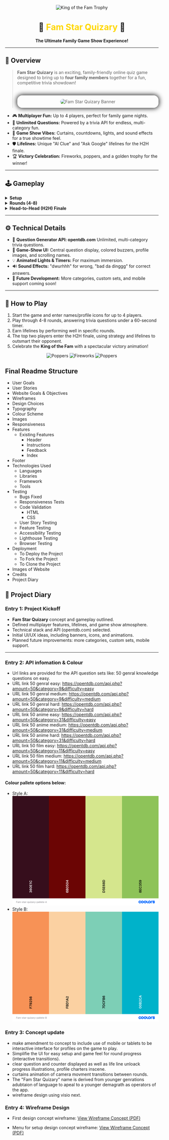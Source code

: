 <p align="center">
  <img src="../fam-star-quizary/docs/trophy.webp" width="60" alt="King of the Fam Trophy" />
</p>

<h1 align="center">🎉 <span style="color:#FFD700;">Fam Star Quizary</span> 🎉</h1>

<p align="center">
  <b>The Ultimate Family Game Show Experience!</b>
</p>

<hr/>

<h2>🌟 Overview</h2>

<blockquote>
<b>Fam Star Quizary</b> is an exciting, family-friendly online quiz game designed to bring up to <b>four family members</b> together for a fun, competitive trivia showdown!<br>
<br>
<div align="center" style="padding: 12px; border-radius: 16px; box-shadow: 0 0 16px 2px #222; margin: 16px 0; background: transparent;">
    <img src="../fam-star-quizary/docs/fam-star-quizary-banner.webp" width="400" style="border-radius: 12px; box-shadow: none; background: transparent;" alt="Fam Star Quizary Banner"/>
</div>
</div>
</blockquote>

<ul>
  <li>🎮 <b>Multiplayer Fun:</b> Up to 4 players, perfect for family game nights.</li>
  <li>🔄 <b>Unlimited Questions:</b> Powered by a trivia API for endless, multi-category fun.</li>
  <li>🎤 <b>Game Show Vibes:</b> Curtains, countdowns, lights, and sound effects for a true showtime feel.</li>
  <li>🛡️ <b>Lifelines:</b> Unique "AI Clue" and "Ask Google" lifelines for the H2H finale.</li>
  <li>🏆 <b>Victory Celebration:</b> Fireworks, poppers, and a golden trophy for the winner!</li>
</ul>

<hr/>

<h2>🕹️ Gameplay</h2>

<details>
<summary><b>Setup</b></summary>

<ul>
  <li>👤 <b>Player Configuration:</b> Add up to 4 players with custom names and profile icons.</li>
  <li>⚙️ <b>Difficulty Select:</b> Choose from 3 levels (1, 2, or 3 min rounds). Unlock <b>Sick Mode</b> for the ultimate challenge!</li>
  <li>🎬 <b>Game Start:</b> Curtains part, dramatic music plays, and the stage is revealed.</li>
</ul>

</details>

<details>
<summary><b>Rounds (4-8)</b></summary>

<ul>
  <li>⏱️ <b>Timed Questions:</b> Each player has 60 seconds (or more, based on difficulty) to buzz in and answer.</li>
  <li>🖼️ <b>Immersive UI:</b> Central question display, player buzzers, profile images, and animated lights.</li>
  <li>🔊 <b>Sound & Lights:</b> Ticking timers, tension music, and fun sound effects for right/wrong answers.</li>
  <li>💡 <b>Lifelines:</b> Earned by correct answers in rounds 3/7 (1st) and 4/8 (2nd).</li>
</ul>

</details>

<details>
<summary><b>Head-to-Head (H2H) Finale</b></summary>

<ul>
  <li>🥇 <b>Top 2 Players:</b> Advance to the H2H round based on points.</li>
  <li>🌑 <b>Spotlight:</b> Non-finalists fade out, finalists take center stage.</li>
  <li>⏳ <b>Quickfire:</b> 30 seconds to buzz, 30 seconds to answer.</li>
  <li>🛡️ <b>Lifelines:</b> Use "AI Clue" or "Ask Google" (once each).</li>
  <li>❌ <b>Elimination:</b> First to lose both lifelines and answer incorrectly loses.</li>
  <li>🎉 <b>Victory:</b> Winner gets fireworks, poppers, and the <b>King of the Fam</b> trophy!</li>
</ul>

</details>

<hr/>

<h2>⚙️ Technical Details</h2>

<ul>
  <li>🧠 <b>Question Generator API: opentdb.com</b> Unlimited, multi-category trivia questions.</li>
  <li>🎨 <b>Game-Show UI:</b> Central question display, colored buzzers, profile images, and scrolling names.</li>
  <li>💡 <b>Animated Lights & Timers:</b> For maximum immersion.</li>
  <li>🔊 <b>Sound Effects:</b> "dwurhhh" for wrong, "bad da dinggg" for correct answers.</li>
  <li>🚀 <b>Future Development:</b> More categories, custom sets, and mobile support coming soon!</li>
</ul>

<hr/>

<h2>📝 How to Play</h2>

<ol>
  <li>Start the game and enter names/profile icons for up to 4 players.</li>
  <li>Play through 4-8 rounds, answering trivia questions under a 60-second timer.</li>
  <li>Earn lifelines by performing well in specific rounds.</li>
  <li>The top two players enter the H2H finale, using strategy and lifelines to outsmart their opponent.</li>
  <li>Celebrate the <b>King of the Fam</b> with a spectacular victory animation!</li>
</ol>

<p align="center">
  <img src="../fam-star-quizary/docs/poppers.gif" width="200" alt="Poppers" />
  <img src="../fam-star-quizary/docs/fireworks.gif" height="200" alt="Fireworks" style=";" />
  <img src="../fam-star-quizary/docs/poppers.gif" width="200" alt="Poppers" />
</p>

## Final Readme Structure

- User Goals
- User Stories
- Website Goals & Objectives
- Wireframes
- Design Choices
- Typography
- Colour Scheme
- Images
- Responsiveness
- Features
  - Existing Features
    - Header
    - Instructions
    - Feedback
    - Index
- Footer
- Technologies Used
  - Languages
  - Libraries
  - Framework
  - Tools
- Testing
  - Bugs Fixed
  - Responsiveness Tests
  - Code Validation
    - HTML
    - CSS
  - User Story Testing
  - Feature Testing
  - Accessibility Testing
  - Lighthouse Testing
  - Browser Testing
- Deployment
  - To Deploy the Project
  - To Fork the Project
  - To Clone the Project
- Images of Website
- Credits
- Project Diary

## 📔 Project Diary

### Entry 1: Project Kickoff

- **Fam Star Quizary** concept and gameplay outlined.
- Defined multiplayer features, lifelines, and game show atmosphere.
- Technical stack and API (opentdb.com) selected.
- Initial UI/UX ideas, including banners, icons, and animations.
- Planned future improvements: more categories, custom sets, mobile support.

---

### Entry 2: API infomation & Colour

- Url links are provided for the API question sets like: 50 genral knowledge questions on easy.
- URL link 50 genral easy: https://opentdb.com/api.php?amount=50&category=9&difficulty=easy
- URL link 50 genral medium: https://opentdb.com/api.php?amount=50&category=9&difficulty=medium
- URL link 50 genral hard: https://opentdb.com/api.php?amount=50&category=9&difficulty=hard
- URL link 50 anime easy: https://opentdb.com/api.php?amount=50&category=31&difficulty=easy
- URL link 50 anime medium: https://opentdb.com/api.php?amount=50&category=31&difficulty=medium
- URL link 50 anime hard: https://opentdb.com/api.php?amount=50&category=31&difficulty=hard
- URL link 50 film easy: https://opentdb.com/api.php?amount=50&category=11&difficulty=easy
- URL link 50 film medium: https://opentdb.com/api.php?amount=50&category=11&difficulty=medium
- URL link 50 film hard: https://opentdb.com/api.php?amount=50&category=11&difficulty=hard

#### Colour pallete options below:

- Style A: ![img](docs\Fam-star-quizary-pallete-A.png)
- Style B: ![img](docs\Fam-star-quizary-pallete-B.png)

### Entry 3: Concept update

- make amendment to concept to include use of mobile or tablets to be interactive interface for profiles on the game to play.
- Simplifie the UI for easy setup and game feel for round progress (interactive transitions).
- clear question and counter displayed as well as life line unloack progress illustrations, profile charters inscene.
- curtains animation of camera movment transitions between rounds.
- The "Fam Star Quizary" name is derived from younger genrations adubtaion of language to apeal to a younger demagrath as operators of the app.
- wireframe design using visio next.

### Entry 4: Wireframe Design

- First design concept wireframe:
 [View Wireframe Concept (PDF)](docs/FamStarQ%20Concept.pdf)

 - Menu for setup design concept wireframe:
 [View Wireframe Concept (PDF)](docs/FamStarQ%20Concept.pdf)